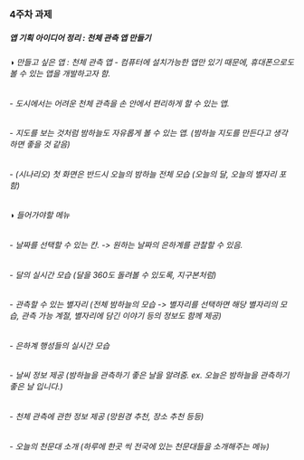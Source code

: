 ### 4주차 과제

##### 앱 기획 아이디어 정리 : 천체 관측 앱 만들기

###### ◑ 만들고 싶은 앱 : 천체 관측 앱 - 컴퓨터에 설치가능한 앱만 있기 때문에, 휴대폰으로도 볼 수 있는 앱을 개발하고자 함.
###### - 도시에서는 어려운 천체 관측을 손 안에서 편리하게 할 수 있는 앱.
###### - 지도를 보는 것처럼 밤하늘도 자유롭게 볼 수 있는 앱. (밤하늘 지도를 만든다고 생각하면 좋을 것 같음)
###### - (시나리오) 첫 화면은 반드시 오늘의 밤하늘 전체 모습 (오늘의 달, 오늘의 별자리 포함)

###### ◑ 들어가야할 메뉴
###### - 날짜를 선택할 수 있는 칸. -> 원하는 날짜의 은하계를 관찰할 수 있음.
###### - 달의 실시간 모습 (달을 360도 돌려볼 수 있도록, 지구본처럼)
###### - 관측할 수 있는 별자리 (전체 밤하늘의 모습 -> 별자리를 선택하면 해당 별자리의 모습, 관측 가능 계절, 별자리에 담긴 이야기 등의 정보도 함께 제공)
###### - 은하계 행성들의 실시간 모습 
###### - 날씨 정보 제공 (밤하늘을 관측하기 좋은 날을 알려줌. ex. 오늘은 밤하늘을 관측하기 좋은 날 입니다.)
###### - 천체 관측에 관한 정보 제공 (망원경 추천, 장소 추천 등등)
###### - 오늘의 천문대 소개 (하루에 한곳 씩 전국에 있는 천문대들을 소개해주는 메뉴)

